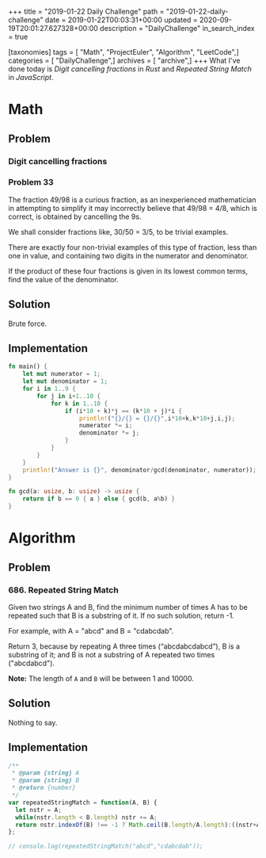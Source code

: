 +++
title = "2019-01-22 Daily Challenge"
path = "2019-01-22-daily-challenge"
date = 2019-01-22T00:03:31+00:00
updated = 2020-09-19T20:01:27.627328+00:00
description = "DailyChallenge"
in_search_index = true

[taxonomies]
tags = [ "Math", "ProjectEuler", "Algorithm", "LeetCode",]
categories = [ "DailyChallenge",]
archives = [ "archive",]
+++
What I've done today is *Digit cancelling fractions* in *Rust* and *Repeated String Match* in *JavaScript*.

<!-- more -->

# Math

## Problem

### Digit cancelling fractions

### Problem 33

The fraction 49/98 is a curious fraction, as an inexperienced mathematician in attempting to simplify it may incorrectly believe that 49/98 = 4/8, which is correct, is obtained by cancelling the 9s.

We shall consider fractions like, 30/50 = 3/5, to be trivial examples.

There are exactly four non-trivial examples of this type of fraction, less than one in value, and containing two digits in the numerator and denominator.

If the product of these four fractions is given in its lowest common terms, find the value of the denominator.

## Solution

Brute force.

## Implementation

```rust
fn main() {
    let mut numerator = 1;
    let mut denominator = 1;
    for i in 1..9 {
        for j in i+1..10 {
            for k in 1..10 {
                if (i*10 + k)*j == (k*10 + j)*i {
                    println!("{}/{} = {}/{}",i*10+k,k*10+j,i,j);
                    numerator *= i;
                    denominator *= j;
                }
            }
        }
    }
    println!("Answer is {}", denominator/gcd(denominator, numerator));
}

fn gcd(a: usize, b: usize) -> usize {
    return if b == 0 { a } else { gcd(b, a%b) }
}
```

# Algorithm

## Problem

### 686. Repeated String Match

Given two strings A and B, find the minimum number of times A has to be repeated such that B is a substring of it. If no such solution, return -1.

For example, with A = "abcd" and B = "cdabcdab".

Return 3, because by repeating A three times (“abcdabcdabcd”), B is a substring of it; and B is not a substring of A repeated two times ("abcdabcd").

**Note:**
The length of `A` and `B` will be between 1 and 10000.

## Solution

Nothing to say.

## Implementation

```js
/**
 * @param {string} A
 * @param {string} B
 * @return {number}
 */
var repeatedStringMatch = function(A, B) {
  let nstr = A;
  while(nstr.length < B.length) nstr += A;
  return nstr.indexOf(B) !== -1 ? Math.ceil(B.length/A.length):((nstr+A).indexOf(B) === -1? -1:Math.ceil(B.length/A.length)+1);
};

// console.log(repeatedStringMatch("abcd","cdabcdab"));
```